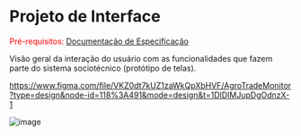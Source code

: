 
# Projeto de Interface

<span style="color:red">Pré-requisitos: <a href="2-Especificação do Projeto.md"> Documentação de Especificação</a></span>

Visão geral da interação do usuário com as funcionalidades que fazem parte do sistema sociotécnico (protótipo de telas).

https://www.figma.com/file/VKZ0dt7kUZ1zaWkQpXbHVF/AgroTradeMonitor?type=design&node-id=118%3A491&mode=design&t=1DlDIMJupDgOdnzX-1

![image](https://github.com/ICEI-PUC-Minas-PMV-ADS/pmv-ads-2023-2-e5-proj-empext-t2-projAgronegocio/assets/32153247/a51b7b86-2511-496b-b5ec-825702c27ee3)
